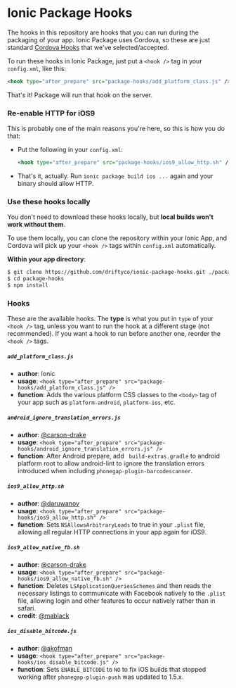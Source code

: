 # Ionic Package Hooks

The hooks in this repository are hooks that you can run during the packaging of
your app. Ionic Package uses Cordova, so these are just standard [Cordova
Hooks](http://cordova.apache.org/docs/en/edge/guide/appdev/hooks/index.html)
that we've selected/accepted.

To run these hooks in Ionic Package, just put a `<hook />` tag in your
`config.xml`, like this:

```xml
<hook type="after_prepare" src="package-hooks/add_platform_class.js" />
```

That's it! Package will run that hook on the server.

### Re-enable HTTP for iOS9

This is probably one of the main reasons you're here, so this is how you do
that:

* Put the following in your `config.xml`:

    ```xml
    <hook type="after_prepare" src="package-hooks/ios9_allow_http.sh" />
    ```
* That's it, actually. Run `ionic package build ios ...` again and your binary
  should allow HTTP.

### Use these hooks locally

You don't need to download these hooks locally, but **local builds won't work
without them**.

To use them locally, you can clone the repository within your Ionic App, and
Cordova will pick up your `<hook />` tags within `config.xml` automatically.

**Within your app directory**:
```bash
$ git clone https://github.com/driftyco/ionic-package-hooks.git ./package-hooks
$ cd package-hooks
$ npm install
```

### Hooks

These are the available hooks. The **type** is what you put in `type` of your
`<hook />` tag, unless you want to run the hook at a different stage (not
recommended). If you want a hook to run before another one, reorder the `<hook
/>` tags.

##### `add_platform_class.js`

* **author**: Ionic
* **usage**: `<hook type="after_prepare" src="package-hooks/add_platform_class.js" />`
* **function**: Adds the various platform CSS classes to the `<body>` tag of
  your app such as `platform-android`, `platform-ios`, etc.

##### `android_ignore_translation_errors.js`

* **author**: [@carson-drake](https://github.com/carson-drake)
* **usage**: `<hook type="after_prepare" src="package-hooks/android_ignore_translation_errors.js" />`
* **function**: After Android prepare, add ` build-extras.gradle` to android platform root to
  allow android-lint to ignore the translation errors introduced when including `phonegap-plugin-barcodescanner`.

##### `ios9_allow_http.sh`

* **author**: [@daruwanov](https://github.com/daruwanov)
* **usage**: `<hook type="after_prepare" src="package-hooks/ios9_allow_http.sh" />`
* **function**: Sets `NSAllowsArbitraryLoads` to true in your `.plist` file,
  allowing all regular HTTP connections in your app again for iOS9.

##### `ios9_allow_native_fb.sh`

* **author**: [@carson-drake](https://github.com/carson-drake)
* **usage**: `<hook type="after_prepare" src="package-hooks/ios9_allow_native_fb.sh" />`
* **function**: Deletes `LSApplicationQueriesSchemes` and then reads the necessary
  listings to communicate with Facebook natively to the `.plist` file,
  allowing login and other features to occur natively rather than in safari.
* **credit**: [@mablack](https://github.com/mablack)

##### `ios_disable_bitcode.js`

* **author**: [@akofman](https://github.com/akofman)
* **usage**: `<hook type="after_prepare" src="package-hooks/ios_disable_bitcode.js" />`
* **function**: Sets `ENABLE_BITCODE` to `NO` to fix iOS builds that stopped
  working after `phonegap-plugin-push` was updated to 1.5.x.
